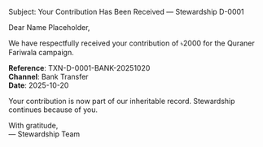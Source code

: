 Subject: Your Contribution Has Been Received — Stewardship D-0001

Dear Name Placeholder,

We have respectfully received your contribution of ৳2000 for the Quraner Fariwala campaign.

**Reference**: TXN-D-0001-BANK-20251020  
**Channel**: Bank Transfer  
**Date**: 2025-10-20

Your contribution is now part of our inheritable record. Stewardship continues because of you.

With gratitude,  
— Stewardship Team
